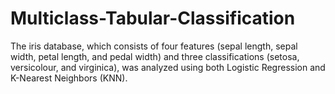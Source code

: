# Multiclass-Tabular-Classification
The iris database, which consists of four features (sepal length, sepal width, petal length, and pedal width) and three classifications (setosa, versicolour, and virginica), was analyzed using both Logistic Regression and K-Nearest Neighbors (KNN). 
